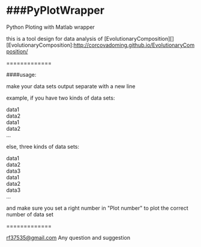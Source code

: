 ###PyPlotWrapper
=============

Python Ploting with Matlab wrapper

this is a tool design for data analysis of [EvolutionaryComposition][]
[EvolutionaryComposition]:http://corcovadoming.github.io/EvolutionaryComposition/

=============

####usage:

make your data sets output separate with a new line

example, if you have two kinds of data sets:

data1<br>
data2<br>
data1<br>
data2<br>
...<br>

else, three kinds of data sets:

data1<br>
data2<br>
data3<br>
data1<br>
data2<br>
data3<br>
...<br>

and make sure you set a right number in "Plot number" to plot the correct number of data set


=============

rf37535@gmail.com Any question and suggestion
<br>
